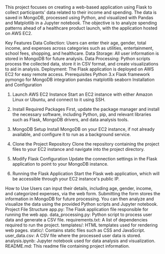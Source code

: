 
This project focuses on creating a web-based application using Flask to collect participants' data related to their income and spending. The data is saved in MongoDB, processed using Python, and visualized with Pandas and Matplotlib in a Jupyter notebook. The objective is to analyze spending patterns ahead of a healthcare product launch, with the application hosted on AWS EC2.

Key Features
Data Collection: Users can enter their age, gender, total income, and expenses across categories such as utilities, entertainment, school fees, shopping, and healthcare.
Data Storage: All user information is stored in MongoDB for future analysis.
Data Processing: Python scripts process the collected data, store it in CSV format, and create visualizations to aid in analysis.
Deployment: The Flask application is deployed on AWS EC2 for easy remote access.
Prerequisites
Python 3.x
Flask framework
pymongo for MongoDB integration
pandas
matplotlib
seaborn
Installation and Configuration
1. Launch AWS EC2 Instance
Start an EC2 instance with either Amazon Linux or Ubuntu, and connect to it using SSH.

2. Install Required Packages
First, update the package manager and install the necessary software, including Python, pip, and relevant libraries such as Flask, MongoDB drivers, and data analysis tools.

3. MongoDB Setup
Install MongoDB on your EC2 instance, if not already available, and configure it to run as a background service.

4. Clone the Project Repository
Clone the repository containing the project files to your EC2 instance and navigate into the project directory.

5. Modify Flask Configuration
Update the connection settings in the Flask application to point to your MongoDB instance.

6. Running the Flask Application
Start the Flask web application, which will be accessible through your EC2 instance's public IP.

How to Use
Users can input their details, including age, gender, income, and categorized expenses, via the web form.
Submitting the form stores the information in MongoDB for future processing.
You can then analyze and visualize the data using the provided Python scripts and Jupyter notebook.
Project File Structure
app.py: The Flask application file responsible for running the web app.
data_processing.py: Python script to process user data and generate a CSV file.
requirements.txt: A list of dependencies required to run the project.
templates/: HTML templates used for rendering web pages.
static/: Contains static files such as CSS and JavaScript.
user_data.csv: A CSV file where the processed user data is stored.
analysis.ipynb: Jupyter notebook used for data analysis and visualization.
README.md: This readme file containing project information.
